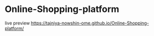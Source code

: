 # Online-Shopping-platform
live preview https://tajniya-nowshin-ome.github.io/Online-Shopping-platform/
